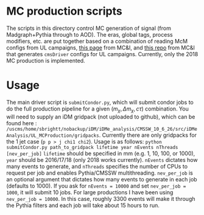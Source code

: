 # MC production scripts
The scripts in this directory control MC generation of signal (from Madgraph+Pythia through to AOD). The eras, global tags, process modifiers, etc. are put together based on a combination of reading McM configs from UL campaigns, [this page](https://exo-mc-and-i.gitbook.io/exo-mc-and-interpretation/how-to-sample-production-private) from MC&I, and [this repo](https://gitlab.cern.ch/cms-exo-mci/EXO-MCsampleProductions) from MC&I that generates `cmsDriver` configs for UL campaigns. Currently, only the 2018 MC production is implemented.

# Usage
The main driver script is `submitCondor.py`, which will submit condor jobs to do the full production pipeline for a given $(m_\chi, \Delta m_\chi, c\tau)$ combination. You will need to supply an iDM gridpack (not uploaded to github), which can be found here : `/uscms/home/sbrightt/nobackup/iDM/iDMe_analysis/CMSSW_10_6_26/src/iDMeAnalysis/UL_MCProduction/gridpacks`. Currently there are only gridpacks for the 1 jet case (`p p > j chi1 chi2`). Usage is as follows:
``python submitCondor.py path_to_gridpack lifetime year nEvents nThreads [nev_per_job]``
`lifetime` should be specified in mm (e.g. 1, 10, 100, or 1000), `year` should be 2016/17/18 (only 2018 works currently). `nEvents` dictates how many events to generate, and `nThreads` specifies the number of CPUs to request per job and enables Pythia/CMSSW multithreading. `nev_per_job` is an optional argument that dictates how many events to generate in each job (defaults to 1000). If you ask for `nEvents = 10000` and set `nev_per_job = 1000`, it will submit 10 jobs. For large productions I have been using `nev_per_job = 10000`. In this case, roughly 3300 events will make it through the Pythia filters and each job will take about 15 hours to run.